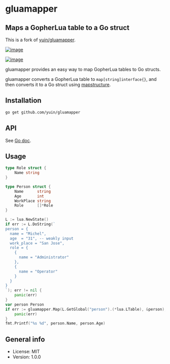 # gluamapper

## Maps a GopherLua table to a Go struct

This is a fork of [yuin/gluamapper](https://github.com/yuin/gluamapper).

[![image](https://godoc.org/github.com/xyproto/gluamapper?status.svg)](http://godoc.org/github.com/xyproto/gluamapper)

[![image](https://travis-ci.org/xyproto/gluamapper.svg)](https://travis-ci.org/xyproto/gluamapper)

gluamapper provides an easy way to map GopherLua tables to Go structs.

gluamapper converts a GopherLua table to `map[string]interface{}`, and then converts it to a Go struct using [mapstructure](https://github.com/mitchellh/mapstructure/).

## Installation

```bash
go get github.com/yuin/gluamapper
```

## API

See [Go doc](http://godoc.org/github.com/yuin/gluamapper).

## Usage

```go
type Role struct {
    Name string
}

type Person struct {
    Name      string
    Age       int
    WorkPlace string
    Role      []*Role
}

L := lua.NewState()
if err := L.DoString(`
person = {
  name = "Michel",
  age  = "31", -- weakly input
  work_place = "San Jose",
  role = {
    {
      name = "Administrator"
    },
    {
      name = "Operator"
    }
  }
}
`); err != nil {
    panic(err)
}
var person Person
if err := gluamapper.Map(L.GetGlobal("person").(*lua.LTable), &person); err != nil {
    panic(err)
}
fmt.Printf("%s %d", person.Name, person.Age)
```

## General info

* License: MIT
* Version: 1.0.0
